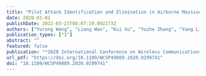 ```yaml
---
title: "Pilot Attack Identification and Elimination in Airborne Massive MIMO Systems by Exploiting the Sparse Structures of Channel (2020 International Conference on Wireless Communications and Signal Processing (WCSP), 2020)"
date: 2020-01-01
publishDate: 2022-03-23T08:07:19.092273Z
authors: ["Yurong Wang", "Liang Wan", "Kui Xu", "Yuzhe Zhang", "Yang Li", "Zhiming Zhong", "Gejingting Xu", "Chengqian Ma"]
publication_types: ["1"]
abstract: ""
featured: false
publication: "*2020 International Conference on Wireless Communications and Signal Processing (WCSP), Nanjing, China, October 21-23, 2020*"
url_pdf: "https://doi.org/10.1109/WCSP49889.2020.9299741"
doi: "10.1109/WCSP49889.2020.9299741"
---
```


